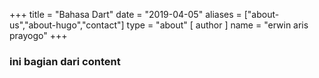 +++
title = "Bahasa Dart"
date = "2019-04-05"
aliases = ["about-us","about-hugo","contact"]
type = "about"
[ author ]
  name = "erwin aris prayogo"
+++

### ini bagian dari content





